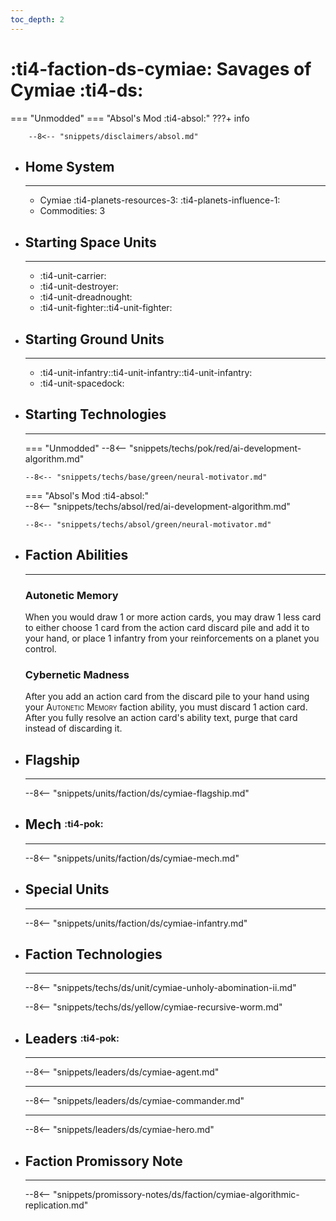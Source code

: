 ```yaml
---
toc_depth: 2
---
```


# :ti4-faction-ds-cymiae: Savages of Cymiae :ti4-ds:
=== "Unmodded"
=== "Absol's Mod :ti4-absol:" 
    ???+ info

        --8<-- "snippets/disclaimers/absol.md"

<div class="grid cards" markdown>

-   ## __Home System__

    ---

    * Cymiae :ti4-planets-resources-3: :ti4-planets-influence-1:
    * Commodities: 3

</div>

<div class="grid cards" markdown>

-   ## __Starting Space Units__

    ---

    * :ti4-unit-carrier:
    * :ti4-unit-destroyer:
    * :ti4-unit-dreadnought:
    * :ti4-unit-fighter::ti4-unit-fighter:

-   ## __Starting Ground Units__

    ---

    * :ti4-unit-infantry::ti4-unit-infantry::ti4-unit-infantry:
    * :ti4-unit-spacedock:

-   ## __Starting Technologies__

    ---
    === "Unmodded"
        --8<-- "snippets/techs/pok/red/ai-development-algorithm.md"

        --8<-- "snippets/techs/base/green/neural-motivator.md"

    === "Absol's Mod :ti4-absol:"  
        --8<-- "snippets/techs/absol/red/ai-development-algorithm.md"

        --8<-- "snippets/techs/absol/green/neural-motivator.md"

-   ## __Faction Abilities__

    ---
    ### **Autonetic Memory**
    
    When you would draw 1 or more action cards, you may draw 1 less card to either choose 1 card from the action card discard pile and add it to your hand, or place 1 infantry from your reinforcements on a planet you control.

    ### **Cybernetic Madness**
    
    After you add an action card from the discard pile to your hand using your <span style="font-variant:small-caps;">Autonetic Memory</span> faction ability, you must discard 1 action card. 
    After you fully resolve an action card's ability text, purge that card instead of discarding it.

-   ## __Flagship__

    ---
    --8<-- "snippets/units/faction/ds/cymiae-flagship.md"

-   ## __Mech__ <sup><sub>:ti4-pok:</sub></sup>

    ---
    --8<-- "snippets/units/faction/ds/cymiae-mech.md"

</div>

<div class="grid cards" markdown>

-   ## __Special Units__

    ---
    --8<-- "snippets/units/faction/ds/cymiae-infantry.md"

</div>

<div class="grid cards" markdown>

-   ## __Faction Technologies__

    ---

    --8<-- "snippets/techs/ds/unit/cymiae-unholy-abomination-ii.md"

    --8<-- "snippets/techs/ds/yellow/cymiae-recursive-worm.md"


-   ## __Leaders__ <sup><sub>:ti4-pok:</sub></sup>

    ---
    
    --8<-- "snippets/leaders/ds/cymiae-agent.md"

    ---

    --8<-- "snippets/leaders/ds/cymiae-commander.md"

    ---

    --8<-- "snippets/leaders/ds/cymiae-hero.md"

-   ## __Faction Promissory Note__

    ---
    --8<-- "snippets/promissory-notes/ds/faction/cymiae-algorithmic-replication.md"

</div>
